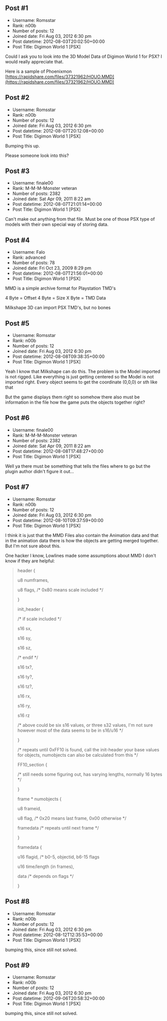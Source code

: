 ## Post #1
- Username: Romsstar
- Rank: n00b
- Number of posts: 12
- Joined date: Fri Aug 03, 2012 6:30 pm
- Post datetime: 2012-08-03T20:02:50+00:00
- Post Title: Digimon World 1 [PSX]

Could I ask you to look into the 3D Model Data of Digimon World 1 for PSX?
I would really appreciate that.

Here is a sample of Phoenixmon
[https://rapidshare.com/files/37321962/HOUO.MMD](https://rapidshare.com/files/37321962/HOUO.MMD)
## Post #2
- Username: Romsstar
- Rank: n00b
- Number of posts: 12
- Joined date: Fri Aug 03, 2012 6:30 pm
- Post datetime: 2012-08-07T20:12:08+00:00
- Post Title: Digimon World 1 [PSX]

Bumping this up. 

Please someone look into this?
## Post #3
- Username: finale00
- Rank: M-M-M-Monster veteran
- Number of posts: 2382
- Joined date: Sat Apr 09, 2011 8:22 am
- Post datetime: 2012-08-07T21:01:14+00:00
- Post Title: Digimon World 1 [PSX]

Can't make out anything from that file. Must be one of those PSX type of models with their own special way of storing data.
## Post #4
- Username: Falo
- Rank: advanced
- Number of posts: 78
- Joined date: Fri Oct 23, 2009 8:29 pm
- Post datetime: 2012-08-07T21:56:01+00:00
- Post Title: Digimon World 1 [PSX]

MMD is a simple archive format for Playstation TMD's

4 Byte = Offset
4 Byte = Size
X Byte = TMD Data

Milkshape 3D can import PSX TMD's, but no bones

[](http://www.imagebanana.com/view/lxw7or0s/HOUO.jpg)
## Post #5
- Username: Romsstar
- Rank: n00b
- Number of posts: 12
- Joined date: Fri Aug 03, 2012 6:30 pm
- Post datetime: 2012-08-08T09:38:35+00:00
- Post Title: Digimon World 1 [PSX]

Yeah I know that Milkshape can do this. 
The problem is the Model imported is not rigged. 
Like everything is just getting  centered so the Model is not imported right.
Every object seems to get the coordinate (0,0,0) or sth like that

But the game displays them right so somehow there also must be information in the file how the game
puts the objects together right?
## Post #6
- Username: finale00
- Rank: M-M-M-Monster veteran
- Number of posts: 2382
- Joined date: Sat Apr 09, 2011 8:22 am
- Post datetime: 2012-08-08T17:48:27+00:00
- Post Title: Digimon World 1 [PSX]

Well ya there must be something that tells the files where to go but the plugin author didn't figure it out...
## Post #7
- Username: Romsstar
- Rank: n00b
- Number of posts: 12
- Joined date: Fri Aug 03, 2012 6:30 pm
- Post datetime: 2012-08-10T09:37:59+00:00
- Post Title: Digimon World 1 [PSX]

I think it is just that the MMD Files also contain the Animation data and that in the animation data there is how the objects are getting merged together. 
But I'm not sure about this.

One hacker I know, Lowlines made some assumptions about MMD I don't know if they are helpful:

> header {
>
> u8 numframes,
>
> u8 flags, /* 0x80 means scale included */
>
> }
>
> 
>
> init_header {
>
> /* if scale included */
>
> s16 sx,
>
> s16 sy,
>
> s16 sz,
>
> /* endif */
>
> s16 tx?,
>
> s16 ty?,
>
> s16 tz?,
>
> s16 rx,
>
> s16 ry,
>
> s16 rz
>
> /* above could be six s16 values, or three s32 values, I'm not sure however most of the data seems to be in s16/u16 */
>
> }
>
> /* repeats until 0xFF10 is found, call the init-header your base values for objects, numobjects can also be calculated from this */
>
> 
>
> FF10_section {
>
> /* still needs some figuring out, has varying lengths, normally 16 bytes */
>
> }
>
> 
>
> frame * numobjects {
>
> u8 frameid,
>
> u8 flag, /* 0x20 means last frame, 0x00 otherwise */
>
> framedata /* repeats until next frame */
>
> }
>
> 
>
> framedata {
>
> u16 flagid, /* b0-5, objectid, b6-15 flags
>
> u16 time/length (in frames),
>
> data /* depends on flags */
>
> }
## Post #8
- Username: Romsstar
- Rank: n00b
- Number of posts: 12
- Joined date: Fri Aug 03, 2012 6:30 pm
- Post datetime: 2012-08-12T12:35:53+00:00
- Post Title: Digimon World 1 [PSX]

bumping this, since still not solved.
## Post #9
- Username: Romsstar
- Rank: n00b
- Number of posts: 12
- Joined date: Fri Aug 03, 2012 6:30 pm
- Post datetime: 2012-09-06T20:58:32+00:00
- Post Title: Digimon World 1 [PSX]

bumping this, since still not solved.
